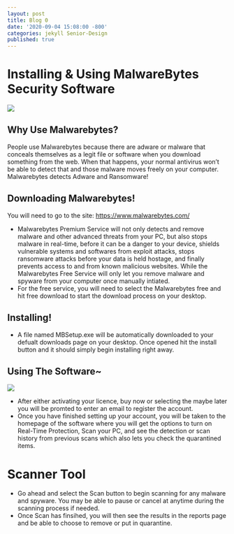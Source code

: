 ```yaml
---
layout: post
title: Blog 0
date: '2020-09-04 15:08:00 -800'
categories: jekyll Senior-Design
published: true
---
```


# Installing & Using MalwareBytes Security Software

![]({{site.baseurl}}/https://i.vimeocdn.com/video/861188846_960.png)

## Why Use Malwarebytes? 

People use Malwarebytes because there are adware or malware that conceals themselves as a legit file or software when you download something from the web. When that happens, your normal antivirus won’t be able to detect that and those malware moves freely on your computer. Malwarebytes detects Adware and Ransomware!

## Downloading Malwarebytes!

You will need to go to the site: [https://www.malwarebytes.com/ ](https://www.malwarebytes.com/ )

- Malwarebytes Premium Service will not only detects and remove malware and other advanced threats from your PC, but also stops malware in real-time, before it can be a danger to your device, shields vulnerable systems and softwares from exploit attacks, stops ransomware attacks before your data is held hostage, and finally prevents access to and from known malicious websites. While the Malwarebytes Free Service will only let you remove malware and spyware from your computer once manually intiated. 
- For the free service, you will need to select the Malwarebytes free and hit free download to start the download process on your desktop. 

## Installing! 

- A file named MBSetup.exe will be automatically downloaded to your defualt downloads page on your desktop. Once opened  hit the install button and it should simply begin installing right away. 

## Using The Software~

![]({{site.baseurl}}/https://www.malwarebytes.com/images/uploads/2019/10/21074105/MB4-Premium1.png)

- After either activating your licence, buy now or selecting the maybe later you will be promted to enter an email to register the account. 
- Once you have finished setting up your account, you will be taken to the homepage of the software where you will get the options to turn on Real-Time Protection, Scan your PC, and see the detection or scan history from previous scans which also lets you check the quarantined items. 

# Scanner Tool

- Go ahead and select the Scan button to begin scanning for any malware and spyware. You may be able to pause or cancel at anytime during the scanning process if needed.
- Once Scan has finsihed, you will then see the results in the reports page and be able to choose to remove or put in quarantine.


